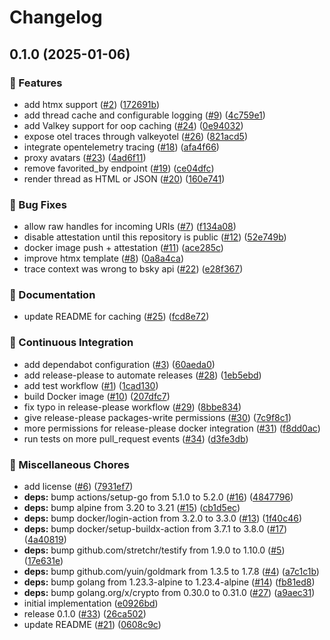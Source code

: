 # Changelog

## 0.1.0 (2025-01-06)


### 🎉 Features

* add htmx support ([#2](https://github.com/zerok/samara/issues/2)) ([172691b](https://github.com/zerok/samara/commit/172691b1f5e33672871d34c3f4c208385e6325b6))
* add thread cache and configurable logging ([#9](https://github.com/zerok/samara/issues/9)) ([4c759e1](https://github.com/zerok/samara/commit/4c759e1077b47fe406bc64465dfb77ff0268c598))
* add Valkey support for oop caching ([#24](https://github.com/zerok/samara/issues/24)) ([0e94032](https://github.com/zerok/samara/commit/0e940323612bbe5bb4d4cc162f9cb93a66b79e58))
* expose otel traces through valkeyotel ([#26](https://github.com/zerok/samara/issues/26)) ([821acd5](https://github.com/zerok/samara/commit/821acd5c047dc67c6321f24b16e059410dd0c82b))
* integrate opentelemetry tracing ([#18](https://github.com/zerok/samara/issues/18)) ([afa4f66](https://github.com/zerok/samara/commit/afa4f66f709cfc942dd3de1b1cf3b774041c957c))
* proxy avatars ([#23](https://github.com/zerok/samara/issues/23)) ([4ad6f11](https://github.com/zerok/samara/commit/4ad6f11bb10a8951fa2c30b270c179376ac26ee8))
* remove favorited_by endpoint ([#19](https://github.com/zerok/samara/issues/19)) ([ce04dfc](https://github.com/zerok/samara/commit/ce04dfc50f7f11641e6b09d036ef7699a6770f64))
* render thread as HTML or JSON ([#20](https://github.com/zerok/samara/issues/20)) ([160e741](https://github.com/zerok/samara/commit/160e74128bb1ca33f3f0b1b2ecf36d3dbe3ae31d))


### 🐛 Bug Fixes

* allow raw handles for incoming URIs ([#7](https://github.com/zerok/samara/issues/7)) ([f134a08](https://github.com/zerok/samara/commit/f134a08aee4607b635d38b6da625456f342d2cbc))
* disable attestation until this repository is public ([#12](https://github.com/zerok/samara/issues/12)) ([52e749b](https://github.com/zerok/samara/commit/52e749bea558d89e384a2a02f0e545b6b1fc975b))
* docker image push + attestation ([#11](https://github.com/zerok/samara/issues/11)) ([ace285c](https://github.com/zerok/samara/commit/ace285cb05b59ce19122c7e2938ba9de4d3254ac))
* improve htmx template ([#8](https://github.com/zerok/samara/issues/8)) ([0a8a4ca](https://github.com/zerok/samara/commit/0a8a4caf093da46dde5b9fbab08502597b599fd9))
* trace context was wrong to bsky api ([#22](https://github.com/zerok/samara/issues/22)) ([e28f367](https://github.com/zerok/samara/commit/e28f367b76ae75bc1bb5ce265c4a3b6b0e2c31f8))


### 📝 Documentation

* update README for caching ([#25](https://github.com/zerok/samara/issues/25)) ([fcd8e72](https://github.com/zerok/samara/commit/fcd8e72599acc2d966e8fb7b8ffec182646d8b39))


### 🤖 Continuous Integration

* add dependabot configuration ([#3](https://github.com/zerok/samara/issues/3)) ([60aeda0](https://github.com/zerok/samara/commit/60aeda05551def9dc3241d14f388be24e4b45031))
* add release-please to automate releases ([#28](https://github.com/zerok/samara/issues/28)) ([1eb5ebd](https://github.com/zerok/samara/commit/1eb5ebd70eaf98b8993aea27f55ea107a159767e))
* add test workflow ([#1](https://github.com/zerok/samara/issues/1)) ([1cad130](https://github.com/zerok/samara/commit/1cad1308816c448a78960ee9c23c939870e5a888))
* build Docker image ([#10](https://github.com/zerok/samara/issues/10)) ([207dfc7](https://github.com/zerok/samara/commit/207dfc7dd281f56d8a622088a165fa8c30247bc1))
* fix typo in release-please workflow ([#29](https://github.com/zerok/samara/issues/29)) ([8bbe834](https://github.com/zerok/samara/commit/8bbe8342ccade201b73887ce95b47e000c23a722))
* give release-please packages-write permissions ([#30](https://github.com/zerok/samara/issues/30)) ([7c9f8c1](https://github.com/zerok/samara/commit/7c9f8c1fbbaf5e7401545b6d4ea97fae17c809c1))
* more permissions for release-please docker integration ([#31](https://github.com/zerok/samara/issues/31)) ([f8dd0ac](https://github.com/zerok/samara/commit/f8dd0ac3a395fc53a3aceb5ca42f3e10339bf554))
* run tests on more pull_request events ([#34](https://github.com/zerok/samara/issues/34)) ([d3fe3db](https://github.com/zerok/samara/commit/d3fe3dbcebfd6a0022cf7695f340603dbcf2da5c))


### 🔧 Miscellaneous Chores

* add license ([#6](https://github.com/zerok/samara/issues/6)) ([7931ef7](https://github.com/zerok/samara/commit/7931ef7010ea1802021787738992979c1ecd046f))
* **deps:** bump actions/setup-go from 5.1.0 to 5.2.0 ([#16](https://github.com/zerok/samara/issues/16)) ([4847796](https://github.com/zerok/samara/commit/48477964f76bad0b89527a9e595a31bd230e0448))
* **deps:** bump alpine from 3.20 to 3.21 ([#15](https://github.com/zerok/samara/issues/15)) ([cb1d5ec](https://github.com/zerok/samara/commit/cb1d5eccc3b9afa8428bd106c7f103c2e0a4925f))
* **deps:** bump docker/login-action from 3.2.0 to 3.3.0 ([#13](https://github.com/zerok/samara/issues/13)) ([1f40c46](https://github.com/zerok/samara/commit/1f40c46296bb246e1241e999e1ef178b95d38527))
* **deps:** bump docker/setup-buildx-action from 3.7.1 to 3.8.0 ([#17](https://github.com/zerok/samara/issues/17)) ([4a40819](https://github.com/zerok/samara/commit/4a40819853d7ec246dc53deb4f027dfae28ff2f7))
* **deps:** bump github.com/stretchr/testify from 1.9.0 to 1.10.0 ([#5](https://github.com/zerok/samara/issues/5)) ([17e631e](https://github.com/zerok/samara/commit/17e631e8c4ccd7cdc20b08b7223eea54535540da))
* **deps:** bump github.com/yuin/goldmark from 1.3.5 to 1.7.8 ([#4](https://github.com/zerok/samara/issues/4)) ([a7c1c1b](https://github.com/zerok/samara/commit/a7c1c1b02d95a77b2665c08935adba1d20bd1c9f))
* **deps:** bump golang from 1.23.3-alpine to 1.23.4-alpine ([#14](https://github.com/zerok/samara/issues/14)) ([fb81ed8](https://github.com/zerok/samara/commit/fb81ed89ed4c2ad2f5a68bc08c50f123b24c6d8c))
* **deps:** bump golang.org/x/crypto from 0.30.0 to 0.31.0 ([#27](https://github.com/zerok/samara/issues/27)) ([a9aec31](https://github.com/zerok/samara/commit/a9aec3131efaecc0a5f57ccffb625488cc7bb701))
* initial implementation ([e0926bd](https://github.com/zerok/samara/commit/e0926bd924e040062a27ee71ed3ee501f5aa95f8))
* release 0.1.0 ([#33](https://github.com/zerok/samara/issues/33)) ([26ca502](https://github.com/zerok/samara/commit/26ca5026c0bb5636baee49b09c8019e13c2b09f8))
* update README ([#21](https://github.com/zerok/samara/issues/21)) ([0608c9c](https://github.com/zerok/samara/commit/0608c9c0e348dd96794027f9d23b472fd7780a4c))
